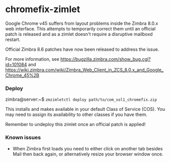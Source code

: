 chromefix-zimlet
===================

Google Chrome v45 suffers from layout problems inside the Zimbra 8.0.x web interface. This attempts to temporarily correct them until an official patch is released and as a zimlet doesn't require a disruptive mailboxd restart.

Official Zimbra 8.6 patches have now been released to address the issue.

For more information, see https://bugzilla.zimbra.com/show_bug.cgi?id=101084 and https://wiki.zimbra.com/wiki/Zimbra_Web_Client_in_ZCS_8.0.x_and_Google_Chrome_45%2B

### Deploy

zimbra@server:~$ `zmzimletctl deploy path/to/com_sol1_chromefix.zip`

This installs and makes available in your default Class of Service (COS). You may need to assign its availability to other classes if you have them.

Remember to undeploy this zimlet once an official patch is applied!

### Known issues

 * When Zimbra first loads you need to either click on another tab besides Mail then back again, or alternatively resize your browser window once.
